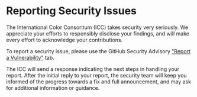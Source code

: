 # Reporting Security Issues

The International Color Consoritum (ICC) takes security very seriously. We appreciate your efforts to responsibly disclose your findings, and will make every effort to acknowledge your contributions.

To report a security issue, please use the GitHub Security Advisory 
["Report a Vulnerability"](https://github.com/InternationalColorConsortium/iccdev/security/advisories/new) tab.

The ICC will send a response indicating the next steps in handling your report. After the initial reply to your report, the security team will keep you informed of the progress towards a fix and full announcement, and may ask for additional information or guidance.
